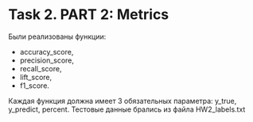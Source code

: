# Task 2. PART 2: Metrics

Были реализованы функции: 
- accuracy_score, 
-  precision_score, 
-   recall_score, 
-   lift_score, 
-   f1_score. 
    
Каждая функция должна имеет 3 обязательных параметра: y_true, y_predict, percent. 
Тестовые данные брались из файла HW2_labels.txt
